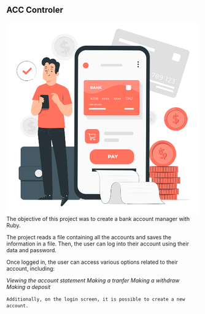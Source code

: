 ## ACC Controler
<img src="./images/redmeico.svg"/>
The objective of this project was to create a bank account manager with Ruby.

The project reads a file containing all the accounts and saves the information in a file. Then, the user can log into their account using their data and password. 

Once logged in, the user can access various options related to their account, including:

*Viewing the account statement*
*Making a tranfer*
*Making a withdraw*
*Making a deposit*

`Additionally, on the login screen, it is possible to create a new account.`